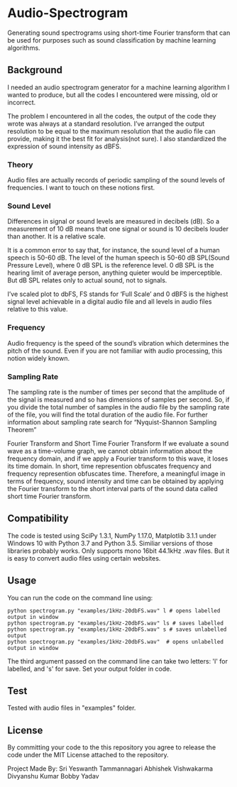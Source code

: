 
# Audio-Spectrogram
Generating sound spectrograms using short-time Fourier transform that can be used for purposes such as sound classification by machine learning algorithms.

## Background
I needed an audio spectrogram generator for a machine learning algorithm I wanted to produce, but all the codes I encountered were missing, old or incorrect.

The problem I encountered in all the codes, the output of the code they wrote was always at a standard resolution. I’ve arranged the output resolution to be equal to the maximum resolution that the audio file can provide, making it the best fit for analysis(not sure). I also standardized the expression of sound intensity as dBFS.
### Theory
Audio files are actually records of periodic sampling of the sound levels of frequencies. I want to touch on these notions first.

### Sound Level
Differences in signal or sound levels are measured in decibels (dB). So a measurement of 10 dB means that one signal or sound is 10 decibels louder than another. It is a relative scale.

It is a common error to say that, for instance, the sound level of a human speech is 50-60 dB.  The level of the human speech is 50-60 dB SPL(Sound Pressure Level), where 0 dB SPL is the reference level. 0 dB SPL is the hearing limit of average person, anything quieter would be imperceptible. But dB SPL relates only to actual sound, not to signals.

I’ve scaled plot to dbFS, FS stands for ‘Full Scale’ and 0 dBFS is the highest signal level achievable in a digital audio file and all levels in audio files relative to this value.

### Frequency
Audio frequency is the speed of the sound’s vibration which determines the pitch of the sound. Even if you are not familiar with audio processing, this notion widely known.

### Sampling Rate
The sampling rate is the number of times per second that the amplitude of the signal is measured and so has dimensions of samples per second. So, if you divide the total number of samples in the audio file by the sampling rate of the file, you will find the total duration of the audio file. For further information about sampling rate search for “Nyquist-Shannon Sampling Theorem”

Fourier Transform and Short Time Fourier Transform
If we evaluate a sound wave as a time-volume graph, we cannot obtain information about the frequency domain, and if we apply a Fourier transform to this wave, it loses its time domain. In short, time represention obfuscates frequency and frequency represention obfuscates time. Therefore, a meaningful image in terms of frequency, sound intensity and time can be obtained by applying the Fourier transform to the short interval parts of the sound data called short time Fourier transform.

 ## Compatibility
The code is tested using SciPy 1.3.1, NumPy 1.17.0, Matplotlib 3.1.1 under Windows 10 with Python 3.7 and Python 3.5. Similiar versions of those libraries probably works.
Only supports mono 16bit 44.1kHz .wav files. But it is easy to convert audio files using certain websites.

 ## Usage
You can run the code on the command line using:

    python spectrogram.py "examples/1kHz-20dbFS.wav" l # opens labelled output in window
    python spectrogram.py "examples/1kHz-20dbFS.wav" ls # saves labelled
    python spectrogram.py "examples/1kHz-20dbFS.wav" s # saves unlabelled output
    python spectrogram.py "examples/1kHz-20dbFS.wav"  # opens unlabelled output in window

The third argument passed on the command line can take two letters: 'l' for labelled, and 's' for save. Set your output folder in code.

## Test
Tested with audio files in "examples" folder.

## License
By committing your code to the this repository  you agree to release the code under the MIT License attached to the repository.


Project Made By:
Sri Yeswanth Tammannagari
Abhishek Vishwakarma
Divyanshu Kumar
Bobby Yadav
